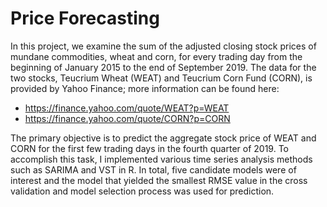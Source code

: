 # Price Forecasting

In this project, we examine the sum of the adjusted closing stock prices of mundane commodities, wheat and corn, for every trading day from the beginning of January 2015 to the end of September 2019. The data for the two stocks, Teucrium Wheat (WEAT) and Teucrium Corn Fund (CORN), is provided by Yahoo Finance; more information can be found here:    
* https://finance.yahoo.com/quote/WEAT?p=WEAT
* https://finance.yahoo.com/quote/CORN?p=CORN  

The primary objective is to predict the aggregate stock price of WEAT and CORN for the first few trading days in the fourth quarter of 2019. To accomplish this task, I implemented various time series analysis methods such as SARIMA and VST in R. In total, five candidate models were of interest and the model that yielded the smallest RMSE value in the cross validation and model selection process was used for prediction.
